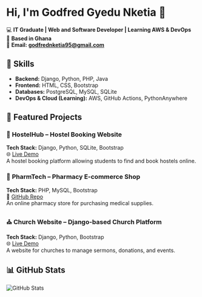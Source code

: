 # Hi, I'm Godfred Gyedu Nketia 👋

💻 **IT Graduate | Web and Software Developer | Learning AWS & DevOps**  
📍 **Based in Ghana**  
📧 **Email: godfrednketia95@gmail.com**  

## 🚀 Skills
- **Backend:** Django, Python, PHP, Java  
- **Frontend:** HTML, CSS, Bootstrap  
- **Databases:** PostgreSQL, MySQL, SQLite  
- **DevOps & Cloud (Learning):** AWS, GitHub Actions, PythonAnywhere  

## 📂 Featured Projects

### 🏨 **HostelHub** – Hostel Booking Website  
**Tech Stack:** Django, Python, SQLite, Bootstrap  
🌐 [Live Demo](https://hostelhub.pythonanywhere.com)  
A hostel booking platform allowing students to find and book hostels online.

### 💊 **PharmTech** – Pharmacy E-commerce Shop  
**Tech Stack:** PHP, MySQL, Bootstrap  
📌 [GitHub Repo](https://github.com/fnk29570/pharmtech.git)  
An online pharmacy store for purchasing medical supplies.

### ⛪ **Church Website** – Django-based Church Platform  
**Tech Stack:** Django, Python, Bootstrap  
🌐 [Live Demo](https://fnk29571.pythonanywhere.com)  
A website for churches to manage sermons, donations, and events.

## 📊 GitHub Stats  
![GitHub Stats](https://github-readme-stats.vercel.app/api?username=fnk29570&show_icons=true&theme=dark)
